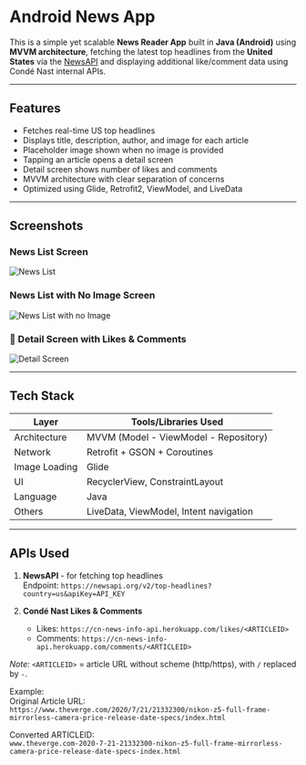# Android News App

This is a simple yet scalable **News Reader App** built in **Java (Android)** using **MVVM architecture**, fetching the latest top headlines from the **United States** via the [NewsAPI](https://newsapi.org/) and displaying additional like/comment data using Condé Nast internal APIs.

---

##  Features

-  Fetches real-time US top headlines
-  Displays title, description, author, and image for each article
-  Placeholder image shown when no image is provided
-  Tapping an article opens a detail screen
-  Detail screen shows number of likes and comments
-  MVVM architecture with clear separation of concerns
-  Optimized using Glide, Retrofit2, ViewModel, and LiveData

---

##  Screenshots

### News List Screen
![News List](screenshots/news_list.png)

### News List with No Image Screen
![News List with no Image](screenshots/no_img_news.png)

### 📖 Detail Screen with Likes & Comments
![Detail Screen](screenshots/detail_screen.png)

---

##  Tech Stack

| Layer         | Tools/Libraries Used                                |
|---------------|-----------------------------------------------------|
| Architecture  | MVVM (Model - ViewModel - Repository)               |
| Network       | Retrofit + GSON + Coroutines                        |
| Image Loading | Glide                                               |
| UI            | RecyclerView, ConstraintLayout                      |
| Language      | Java                                                |
| Others        | LiveData, ViewModel, Intent navigation              |

---

##  APIs Used

1. **NewsAPI** - for fetching top headlines  
   Endpoint: `https://newsapi.org/v2/top-headlines?country=us&apiKey=API_KEY`

2. **Condé Nast Likes & Comments**
    - Likes: `https://cn-news-info-api.herokuapp.com/likes/<ARTICLEID>`
    - Comments: `https://cn-news-info-api.herokuapp.com/comments/<ARTICLEID>`

*Note:* `<ARTICLEID>` = article URL without scheme (http/https), with `/` replaced by `-`.

Example:  
Original Article URL:  
`https://www.theverge.com/2020/7/21/21332300/nikon-z5-full-frame-mirrorless-camera-price-release-date-specs/index.html`

Converted ARTICLEID:  
`www.theverge.com-2020-7-21-21332300-nikon-z5-full-frame-mirrorless-camera-price-release-date-specs-index.html`

